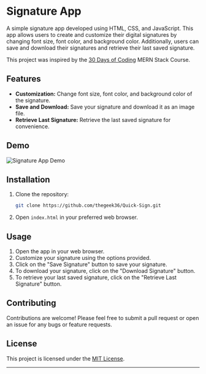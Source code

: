 ﻿# Signature App


A simple signature app developed using HTML, CSS, and JavaScript. This app allows users to create and customize their digital signatures by changing font size, font color, and background color. Additionally, users can save and download their signatures and retrieve their last saved signature.

This project was inspired by the [30 Days of Coding](https://courses.30dayscoding.com/) MERN Stack Course.

## Features

- **Customization:** Change font size, font color, and background color of the signature.
- **Save and Download:** Save your signature and download it as an image file.
- **Retrieve Last Signature:** Retrieve the last saved signature for convenience.

## Demo

![Signature App Demo](demo.gif)

## Installation

1. Clone the repository:

   ```bash
   git clone https://github.com/thegeek36/Quick-Sign.git
   ```

2. Open `index.html` in your preferred web browser.

## Usage

1. Open the app in your web browser.
2. Customize your signature using the options provided.
3. Click on the "Save Signature" button to save your signature.
4. To download your signature, click on the "Download Signature" button.
5. To retrieve your last saved signature, click on the "Retrieve Last Signature" button.

## Contributing

Contributions are welcome! Please feel free to submit a pull request or open an issue for any bugs or feature requests.

## License

This project is licensed under the [MIT License](LICENSE).

---
